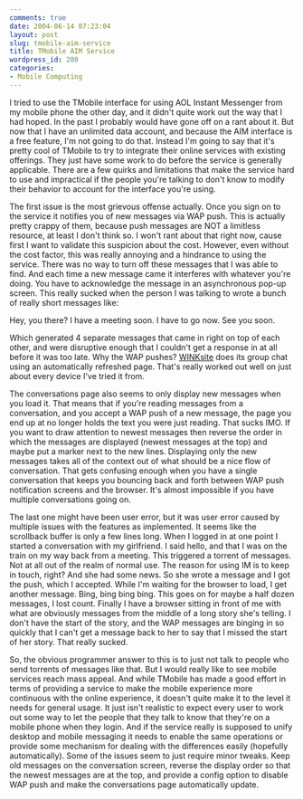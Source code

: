 ```yaml
---
comments: true
date: 2004-06-14 07:23:04
layout: post
slug: tmobile-aim-service
title: TMobile AIM Service
wordpress_id: 280
categories:
- Mobile Computing
---
```


I tried to use the TMobile interface for using AOL Instant Messenger from my mobile phone the other day, and it didn't quite work out the way that I had hoped. In the past I probably would have gone off on a rant about it. But now that I have an unlimited data account, and because the AIM interface is a free feature, I'm not going to do that. Instead I'm going to say that it's pretty cool of TMobile to try to integrate their online services with existing offerings. They just have some work to do before the service is generally applicable. There are a few quirks and limitations that make the service hard to use and impractical if the people you're talking to don't know to modify their behavior to account for the interface you're using.

The first issue is the most grievous offense actually. Once you sign on to the service it notifies you of new messages via WAP push. This is actually pretty crappy of them, because push messages are NOT a limitless resource, at least I don't think so. I won't rant about that right now, cause first I want to validate this suspicion about the cost. However, even without the cost factor, this was really annoying and a hindrance to using the service. There was no way to turn off these messages that I was able to find. And each time a new message came it interferes with whatever you're doing. You have to acknowledge the message in an asynchronous pop-up screen. This really sucked when the person I was talking to wrote a bunch of really short messages like:

Hey, you there?
I have a meeting soon.
I have to go now.
See you soon.

Which generated 4 separate messages that came in right on top of each other, and were disruptive enough that I couldn't get a response in at all before it was too late. Why the WAP pushes? [WINKsite](http://winksite.com/) does its group chat using an automatically refreshed page. That's really worked out well on just about every device I've tried it from.

The conversations page also seems to only display new messages when you load it. That means that if you're reading messages from a conversation, and you accept a WAP push of a new message, the page you end up at no longer holds the text you were just reading. That sucks IMO. If you want to draw attention to newest messages then reverse the order in which the messages are displayed (newest messages at the top) and maybe put a marker next to the new lines. Displaying only the new messages takes all of the context out of what should be a nice flow of conversation. That gets confusing enough when you have a single conversation that keeps you bouncing back and forth between WAP push notification screens and the browser. It's almost impossible if you have multiple conversations going on.

The last one might have been user error, but it was user error caused by multiple issues with the features as implemented. It seems like the scrollback buffer is only a few lines long. When I logged in at one point I started a conversation with my girlfriend. I said hello, and that I was on the train on my way back from a meeting. This triggered a torrent of messages. Not at all out of the realm of normal use. The reason for using IM is to keep in touch, right? And she had some news. So she wrote a message and I got the push, which I accepted. While I'm waiting for the browser to load, I get another message. Bing, bing bing bing. This goes on for maybe a half dozen messages, I lost count. Finally I have a browser sitting in front of me with what are obviously messages from the middle of a long story she's telling. I don't have the start of the story, and the WAP messages are binging in so quickly that I can't get a message back to her to say that I missed the start of her story. That really sucked.

So, the obvious programmer answer to this is to just not talk to people who send torrents of messages like that. But I would really like to see mobile services reach mass appeal. And while TMobile has made a good effort in terms of providing a service to make the mobile experience more continuous with the online experience, it doesn't quite make it to the level it needs for general usage. It just isn't realistic to expect every user to work out some way to let the people that they talk to know that they're on a mobile phone when they login. And if the service really is supposed to unify desktop and mobile messaging it needs to enable the same operations or provide some mechanism for dealing with the differences easily (hopefully automatically). Some of the issues seem to just require minor tweaks. Keep old messages on the conversation screen, reverse the display order so that the newest messages are at the top, and provide a config option to disable WAP push and make the conversations page automatically update.
